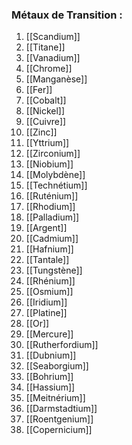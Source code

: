 ### Métaux de Transition :

1. [[Scandium]]
2. [[Titane]]
3. [[Vanadium]]
4. [[Chrome]]
5. [[Manganèse]]
6. [[Fer]]
7. [[Cobalt]]
8. [[Nickel]]
9. [[Cuivre]]
10. [[Zinc]]
11. [[Yttrium]]
12. [[Zirconium]]
13. [[Niobium]]
14. [[Molybdène]]
15. [[Technétium]]
16. [[Ruténium]]
17. [[Rhodium]]
18. [[Palladium]]
19. [[Argent]]
20. [[Cadmium]]
21. [[Hafnium]]
22. [[Tantale]]
23. [[Tungstène]]
24. [[Rhénium]]
25. [[Osmium]]
26. [[Iridium]]
27. [[Platine]]
28. [[Or]]
29. [[Mercure]]
30. [[Rutherfordium]]
31. [[Dubnium]]
32. [[Seaborgium]]
33. [[Bohrium]]
34. [[Hassium]]
35. [[Meitnérium]]
36. [[Darmstadtium]]
37. [[Roentgenium]]
38. [[Copernicium]]